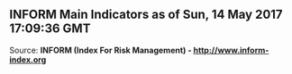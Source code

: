 ## INFORM Main Indicators as of Sun, 14 May 2017 17:09:36 GMT

Source: **INFORM (Index For Risk Management) - http://www.inform-index.org**